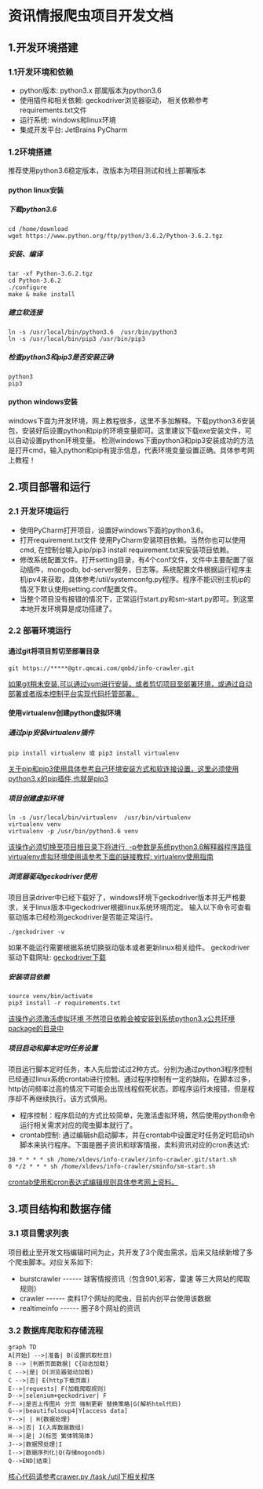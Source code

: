 # 资讯情报爬虫项目开发文档
## 1.开发环境搭建
### 1.1开发环境和依赖
+ python版本: python3.x 部属版本为python3.6
+ 使用插件和相关依赖: geckodriver浏览器驱动， 相关依赖参考requirements.txt文件
+ 运行系统: windows和linux环境
+ 集成开发平台: JetBrains PyCharm
### 1.2环境搭建
推荐使用python3.6稳定版本，改版本为项目测试和线上部署版本
#### python linux安装
##### 下载python3.6
    cd /home/download
    wget https://www.python.org/ftp/python/3.6.2/Python-3.6.2.tgz
##### 安装、编译
    tar -xf Python-3.6.2.tgz
    cd Python-3.6.2
    ./configure
    make & make install
##### 建立软连接
    ln -s /usr/local/bin/python3.6  /usr/bin/python3
    ln -s /usr/local/bin/pip3 /usr/bin/pip3
##### 检查python3和pip3是否安装正确
    python3
    pip3
#### python windows安装
windows下面为开发环境，网上教程很多，这里不多加解释。下载python3.6安装包，安装好后设置python和pip的环境变量即可。这里建议下载exe安装文件，可以自动设置python环境变量。
检测windows下面python3和pip3安装成功的方法是打开cmd，输入python和pip有提示信息，代表环境变量设置正确。具体参考网上教程！
## 2.项目部署和运行
### 2.1 开发环境运行
+ 使用PyCharm打开项目，设置好windows下面的python3.6。
+ 打开requirement.txt文件 使用PyCharm安装项目依赖。当然你也可以使用cmd, 在控制台输入pip/pip3 install requirement.txt来安装项目依赖。
+ 修改系统配置文件。打开setting目录，有4个conf文件，文件中主要配置了驱动插件，mongodb, bd-server服务，日志等。系统配置文件根据运行程序主机ipv4来获取，具体参考/util/systemconfg.py程序。程序不能识别主机ip的情况下默认使用setting.conf配置文件。
+ 当整个项目没有报错的情况下，正常运行start.py和sm-start.py即可。到这里本地开发环境算是成功搭建了。
### 2.2 部署环境运行
#### 通过git将项目剪切至部署目录
    git https://*****@gtr.qmcai.com/qmbd/info-crawler.git
 <u>如果git稍未安装,可以通过yum进行安装，或者剪切项目至部署环境，或通过自动部署或者版本控制平台实现代码托管部署。</u>
#### 使用virtualenv创建python虚拟环境
#####  通过pip安装virtualenv插件
```
pip install virtualenv 或 pip3 install virtualenv
```
<u>关于pip和pip3使用具体参考自己环境安装方式和软连接设置，这里必须使用python3.x的pip插件,也就是pip3</u>
#####  项目创建虚拟环境
```
ln -s /usr/local/bin/virtualenv  /usr/bin/virtualenv
virtualenv venv
virtualenv -p /usr/bin/python3.6 venv
```
<u>该操作必须切换至项目根目录下将进行, -p参数是系统python3.6解释器程序路径</u>
<u>virtualenv虚拟环境使用请参考下面的链接教程: </u> [virtualenv使用指南](https://www.cnblogs.com/technologylife/p/6635631.html)
#####  浏览器驱动geckodriver使用
项目目录driver中已经下载好了，windows环境下geckodriver版本并无严格要求，关于linux版本中geckodriver根据linux系统环境而定。
输入以下命令可查看驱动版本已经检测geckodriver是否能正常运行。
```
./geckodriver -v
```
如果不能运行需要根据系统切换驱动版本或者更新linux相关组件。
geckodriver驱动下载网址: [geckodriver下载](https://github.com/mozilla/geckodriver/releases)
#####  安装项目依赖
```
source venv/bin/activate
pip3 install -r requirements.txt
```
<u>该操作必须激活虚拟环境 不然项目依赖会被安装到系统python3.x公共环境package的目录中</u>
#####  项目启动和脚本定时任务设置
项目运行脚本定时任务，本人先后尝试过2种方式。分别为通过python3程序控制已经通过linux系统crontab进行控制。通过程序控制有一定的缺陷，在脚本过多，http访问频率过高的情况下可能会出现线程假死状态。即程序运行未报错，但是程序却不再继续执行。该方式慎用。
+ 程序控制：程序启动的方式比较简单，先激活虚拟环境，然后使用python命令运行相关需求对应的爬虫脚本就行了。
+ crontab控制:  通过编辑sh启动脚本，并在crontab中设置定时任务定时启动sh脚本来执行程序。下面是圈子资讯和球客情报，卖料资讯对应的cron表达式:
```
30 * * * * sh /home/xldevs/info-crawler/info-crawler.git/start.sh
0 */2 * * * sh /home/xldevs/info-crawler/sminfo/sm-start.sh
```
<u>crontab使用和cron表达式编辑规则具体参考网上资料。</u>
## 3.项目结构和数据存储
### 3.1 项目需求列表
 项目截止至开发文档编辑时间为止，共开发了3个爬虫需求，后来又陆续新增了多个爬虫脚本。对应关系如下:
+ burstcrawler ------ 球客情报资讯（包含901,彩客，雷速 等三大网站的爬取规则）
+ crawler ------ 卖料17个网址的爬虫，目前内创平台使用该数据
+ realtimeinfo ------ 圈子8个网址的资讯
### 3.2 数据库爬取和存储流程
```mermaid
graph TD
A[开始] -->|准备| B(设置抓取栏目)
B --> |判断页面数据| C{动态加载}
C -->|是| D(浏览器驱动加载)
C -->|否| E(http下载页面)
E-->|requests| F(加载爬取规则)
D-->|selenium+geckodriver| F
F-->|是否上传图片 分页 强制更新 替换策略|G(解析html代码)
G-->|beautifulsoup4|Y[access data]
Y-->| | H{数据处理}
H-->|否| I(入库数据数组)
H-->|是| J(标签 繁体转简体)
J-->|数据预处理|I
I-->|数据序列化|Q(存储mogondb)
Q-->END[结束]
```
<u>核心代码请参考crawer.py /task /util下相关程序</u>

